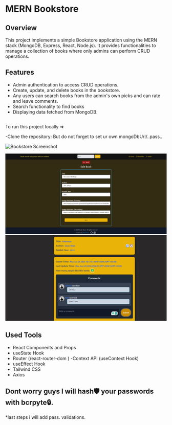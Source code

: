# MERN Bookstore

## Overview

This project implements a simple Bookstore application using the MERN stack (MongoDB, Express, React, Node.js). It provides functionalities to manage a collection of books where only admins can perform CRUD operations.

## Features

- Admin authentication to access CRUD operations.
- Create, update, and delete books in the bookstore.
- Any users can search books from the admin's own picks and can rate and leave comments.
- Search functionality to find books
- Displaying data fetched from MongoDB.

##

To run this project locally =>

-Clone the repository: But do not forget to set ur own mongoDbUrl/..pass..


![Bookstore Screenshot](frontend/src/assets/Screenshot%2024-07-06%20004008.png)

![Bookstore Screenshot](frontend/src/assets/Screenshot%202024-06-24%20190548.png)
![Screenshot](frontend/src/assets/Screenshot%202024-06-24%20200957.png)



## Used Tools
- React Components and Props
- useState Hook
- Router (react-router-dom )
-Context API (useContext Hook)
- useEffect Hook
- Tailwind CSS
- Axios

## Dont worry guys I will hash🛡️ your passwords with bcrpyte🔒. 
*last steps i will add pass. validations.



